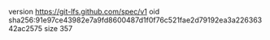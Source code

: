 version https://git-lfs.github.com/spec/v1
oid sha256:91e97ce43982e7a9fd8600487d1f0f76c521fae2d79192ea3a22636342ac2575
size 357
